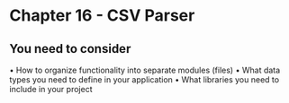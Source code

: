 
# Chapter 16 - CSV Parser

## You need to consider

• How to organize functionality into separate modules (files)
• What data types you need to define in your application
• What libraries you need to include in your project

